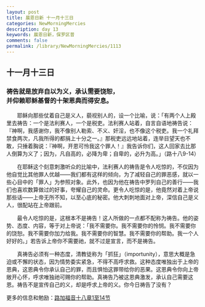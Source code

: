 ```yaml
---
layout: post
title: 晨恩日新 十一月十三日
categories: NewMorningMercies
description: day 13
keywords: 晨恩日新，保罗区普
comments: false
permalink: /library/NewMorningMercies/1113
---
```


## 十一月十三日

### 祷告就是放弃自以为义，承认需要饶恕， <br> 并仰赖耶稣基督的十架恩典而得安息。

&emsp;&emsp;耶稣向那些仗着自己是义人，藐视别人的，设一个比喻，说：「有两个人上殿里去祷告：一个是法利赛人，一个是税吏。法利赛人站着，自言自语地祷告说：『神啊，我感谢你，我不像别人勒索、不义、奸淫，也不像这个税吏。我一个礼拜禁食两次，凡我所得的都捐上十分之一。』那税吏远远地站着，连举目望天也不敢，只捶着胸说：『神啊，开恩可怜我这个罪人！』我告诉你们，这人回家去比那人倒算为义了；因为，凡自高的，必降为卑；自卑的，必升为高。」（路十八9-14）

&emsp;&emsp;在耶稣这个刻意刺激听众的比喻中，法利赛人的祷告是令人吃惊的，不仅因为他自觉比其他罪人优越——我们都有这样的倾向，为了减轻自己的罪恶感，就以一些心目中的「罪人」为参照对象。此外，也因为他在祷告中罗列自己的善行——我们也喜欢数算做过的好事，夸耀自己的灵命。更令人吃惊的是，他竟然对着上帝说那些话——上帝无所不知，以至心底的秘密。他大刺刺地面对上帝，深信自己是义人，很配站在上帝跟前。

&emsp;&emsp;最令人吃惊的是，这根本不是祷告！这人所做的一点都不配称为祷告。他的姿势、态度、内容，等于对上帝说：「我不需要你。我不需要你的怜悯。我不需要你的饶恕。我不需要你加力给我。我不需要你的智慧。我不需要你的帮助。我一个人好好的。」若告诉上帝你不需要祂，就不过是宣言，而不是祷告。

&emsp;&emsp;真祷告必须有一种态度，清教徒称为「抓狂」（importunity），意思大概是急迫或不懈的状态，因为情势委实紧急，不得不高呼求救。这种态度唯独出于上帝的恩典，这恩典令你承认自己的罪，而且惧怕这罪带给你的恶果。这恩典令你向上帝敞开心怀，呼求唯独祂可赐你的帮助。真祷告乃被这恩典激发，承认自己需要这恩。祷告不是宣传自己的义，却是呼求上帝的义。你今日祷告了没有？

更多的信息和勉励：[路加福音十八章1至14节]()
